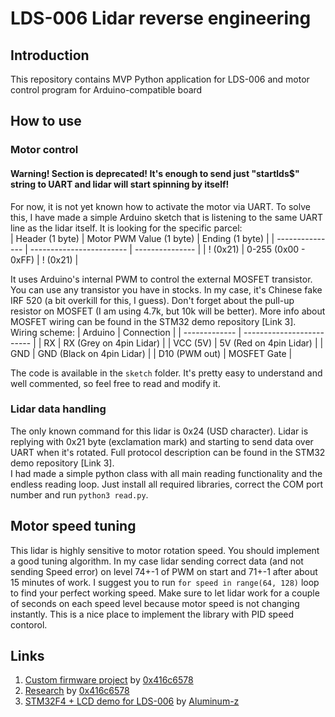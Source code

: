 # LDS-006 Lidar reverse engineering
## Introduction
This repository contains MVP Python application for LDS-006 and
motor control program for Arduino-compatible board 

## How to use
### Motor control
#### Warning! Section is deprecated! It's enough to send just "startlds$" string to UART and lidar will start spinning by itself!

For now, it is not yet known how to activate the motor via UART.
To solve this, I have made a simple Arduino sketch that is listening to the same UART line as the lidar itself.
It is looking for the specific parcel:  
| Header (1 byte) | Motor PWM Value (1 byte) | Ending (1 byte) |
| --------------- | ------------------------ | --------------- |
| ! (0x21)        | 0-255  (0x00 - 0xFF)     | ! (0x21)        |

It uses Arduino's internal PWM to control the external MOSFET transistor.
You can use any transistor you have in stocks. In my case, it's Chinese fake IRF 520 (a bit overkill for this, I guess). 
Don't forget about the pull-up resistor on MOSFET (I am using 4.7k, but 10k will be better).
More info about MOSFET wiring can be found in the STM32 demo repository [Link 3].   
Wiring scheme:
| Arduino       | Connection                |
| ------------- | ------------------------- |
| RX            | RX  (Grey on 4pin Lidar)  |
| VCC (5V)      | 5V (Red on 4pin Lidar)    |
| GND           | GND (Black on 4pin Lidar) |
| D10 (PWM out) | MOSFET Gate               |

The code is available in the `sketch` folder. It's pretty easy to understand and well commented, so feel free to read and modify it.

### Lidar data handling
The only known command for this lidar is 0x24 (USD character). 
Lidar is replying with 0x21 byte (exclamation mark) and starting to send data over UART when it's rotated.
Full protocol description can be found in the STM32 demo repository [Link 3].  
I had made a simple python class with all main reading functionality and the endless reading loop.
Just install all required libraries, correct the COM port number and run `python3 read.py`.

## Motor speed tuning
This lidar is highly sensitive to motor rotation speed. You should implement a good tuning algorithm. 
In my case lidar sending correct data (and not sending Speed error) on level 74+-1 of PWM on start and
71+-1 after about 15 minutes of work. I suggest you to run `for speed in range(64, 128)` loop to find your perfect working speed.
Make sure to let lidar work for a couple of seconds on each speed level because motor speed
is not changing instantly. This is a nice place to implement the library with PID speed contorol.

## Links
1. [Custom firmware project](https://github.com/0x416c6578/lds-006-firmware) by [0x416c6578](https://github.com/0x416c6578)
2. [Research](https://0x416c6578.github.io/lds-006/overview.html) by [0x416c6578](https://github.com/0x416c6578)
3. [STM32F4 + LCD demo for LDS-006](https://github.com/Aluminum-z/Laser-Radar-LDS-006-Drive-Test) by [Aluminum-z](https://github.com/Aluminum-z) 
